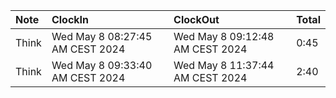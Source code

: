 | Note  | ClockIn                         | ClockOut                        | Total |
| :---- | :------------------------------ | :------------------------------ | :---- |
| Think | Wed May 8 08:27:45 AM CEST 2024 | Wed May 8 09:12:48 AM CEST 2024 | 0:45  |
| Think | Wed May 8 09:33:40 AM CEST 2024 | Wed May 8 11:37:44 AM CEST 2024 | 2:40  |
